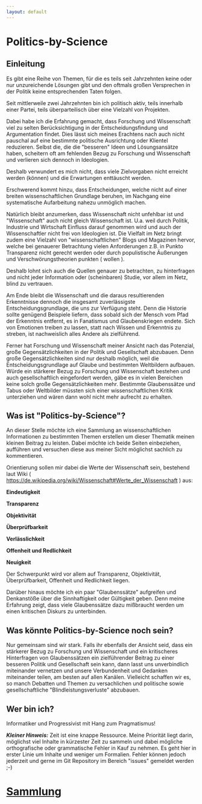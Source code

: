 ```yaml
---
layout: default
---
```


# Politics-by-Science

## Einleitung

Es gibt eine Reihe von Themen, für die es teils seit Jahrzehnten keine oder nur unzureichende Lösungen gibt und den oftmals großen Versprechen in der Politik keine entsprechenden Taten folgen.

Seit mittlerweile zwei Jahrzehnten bin ich politisch aktiv, teils innerhalb einer Partei, teils überparteilisch über eine Vielzahl von Projekten.

Dabei habe ich die Erfahrung gemacht, dass Forschung und Wissenschaft viel zu selten Berücksichtigung in der Entscheidungsfindung und Argumentation findet. Dies lässt sich meines Erachtens nach auch nicht pauschal auf eine bestimmte politische Ausrichtung oder Klientel reduzieren. Selbst die, die die "besseren" Ideen und Lösungsansätze haben, scheitern oft am fehlenden Bezug zu Forschung und Wissenschaft und verlieren sich dennoch in Ideologien.

Deshalb verwundert es mich nicht, dass viele Zielvorgaben nicht erreicht werden (können) und die Erwartungen enttäuscht werden.

Erschwerend kommt hinzu, dass Entscheidungen, welche nicht auf einer breiten wissenschaftlichen Grundlage beruhen, im Nachgang eine systematische Aufarbeitung nahezu unmöglich machen.  

Natürlich bleibt anzumerken, dass Wissenschaft nicht unfehlbar ist und "Wissenschaft" auch nicht gleich Wissenschaft ist. U.a. weil durch Politik, Industrie und Wirtschaft Einfluss darauf genommen wird und auch der Wissenschaftler nicht frei von Ideologien ist.
Die Vielfalt im Netz bringt zudem eine Vielzahl von "wissenschaftlichen" Blogs und Magazinen hervor, welche bei genauerer Betrachtung vielen Anforderungen z.B. in Punkto Transparenz nicht gerecht werden oder durch populistische Äußerungen und Verschwörungstheorien punkten ( wollen ).

Deshalb lohnt sich auch die Quellen genauer zu betrachten, zu hinterfragen und nicht jeder Information oder (scheinbaren) Studie, vor allem im Netz, blind zu vertrauen.

Am Ende bleibt die Wissenschaft und die daraus resultierenden Erkenntnisse dennoch die insgesamt zuverlässigste Entscheidungsgrundlage, die uns zur Verfügung steht.
Denn die Historie sollte genügend Beispiele liefern, dass sobald sich der Mensch vom Pfad der Erkenntnis entfernt, es in Fanatismus und Glaubenskriegen endete. Sich von Emotionen treiben zu lassen, statt nach Wissen und Erkenntnis zu streben, ist nachweislich alles Andere als zielführend.

Ferner hat Forschung und Wissenschaft meiner Ansicht nach das Potenzial, große Gegensätzlichkeiten in der Politik und Gesellschaft abzubauen. Denn große Gegensätzlichkeiten sind nur deshalb möglich, weil die Entscheidungsgrundlage auf Glaube und bestimmten Weltbildern aufbauen.
Würde ein stärkerer Bezug zu Forschung und Wissenschaft bestehen und auch gesellschaftlich eingefordert werden, gäbe es in vielen Bereichen keine solch große Gegensätzlichkeiten mehr. Bestimmte Glaubenssätze und Tabus oder Weltbilder müssten sich einer wissenschaftlichen Kritik unterziehen und wären dann wohl nicht mehr aufrecht zu erhalten.

## Was ist "Politics-by-Science"?   

An dieser Stelle möchte ich eine Sammlung an wissenschaftlichen Informationen zu bestimmten Themen erstellen um dieser Thematik meinen kleinen Beitrag zu leisten. Dabei möchte ich beide Seiten einbeziehen, aufführen und versuchen diese aus meiner Sicht möglichst sachlich zu kommentieren.

Orientierung sollen mir dabei die Werte der Wissenschaft sein,
bestehend laut Wiki ( https://de.wikipedia.org/wiki/Wissenschaft#Werte_der_Wissenschaft ) aus:

**Eindeutigkeit**

**Transparenz**

**Objektivität**

**Überprüfbarkeit**

**Verlässlichkeit**

**Offenheit und Redlichkeit**

**Neuigkeit**

Der Schwerpunkt wird vor allem auf Transparenz, Objektivität, Überprüfbarkeit, Offenheit und Redlichkeit liegen.

Darüber hinaus möchte ich ein paar "Glaubenssätze" aufgreifen und Denkanstöße über die Sinnhaftigkeit oder Gültigkeit geben. Denn meine Erfahrung zeigt, dass viele Glaubenssätze dazu mißbraucht werden um einen kritischen Diskurs zu unterbinden.

## Was könnte Politics-by-Science noch sein?

Nur gemeinsam sind wir stark. Falls ihr ebenfalls der Ansicht seid, dass ein stärkerer Bezug zu Forschung und Wissenschaft und ein kritischeres Hinterfragen von Glaubenssätzen ein zielführender Beitrag zu einer besseren Politik und Gesellschaft sein kann, dann lasst uns unverbindlich miteinander vernetzen und unsere Verbundenheit und Gedanken miteinander teilen, am besten auf allen Kanälen.
Vielleicht schaffen wir es, so manch Debatten und Themen zu versachlichen und politische sowie gesellschaftliche "Blindleistungsverluste" abzubauen.

## Wer bin ich?

Informatiker und Progressivist mit Hang zum Pragmatismus!

***Kleiner Hinweis:*** Zeit ist eine knappe Ressource. Meine Priorität liegt darin, möglichst viel Inhalte in kürzester Zeit zu sammeln und dabei mögliche orthografische oder grammatische Fehler in Kauf zu nehmen. Es geht hier in erster Linie um Inhalte und weniger um Formalien.
Fehler können jedoch jederzeit und gerne im Git Repository im Bereich "issues" gemeldet werden ;-)

# [Sammlung](collection/index)
